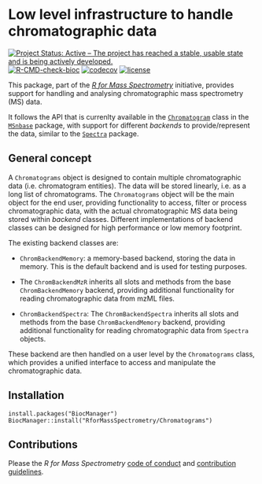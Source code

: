 # Low level infrastructure to handle chromatographic data

[![Project Status: Active – The project has reached a stable, usable state and is being actively developed.](https://www.repostatus.org/badges/latest/active.svg)](https://www.repostatus.org/#active)
[![R-CMD-check-bioc](https://github.com/RforMassSpectrometry/Chromatograms/workflows/R-CMD-check-bioc/badge.svg)](https://github.com/RforMassSpectrometry/Chromatograms/actions?query=workflow%3AR-CMD-check-bioc)
[![codecov](https://codecov.io/gh/rformassspectrometry/Chromatograms/branch/main/graph/badge.svg?token=jy0Mid9gKn)](https://codecov.io/gh/rformassspectrometry/Chromatograms)
[![license](https://img.shields.io/badge/license-Artistic--2.0-brightgreen.svg)](https://opensource.org/licenses/Artistic-2.0)


This package, part of the [*R for Mass
Spectrometry*](https://www.rformassspectrometry.org/) initiative,
provides support for handling and analysing chromatographic mass spectrometry
(MS) data.

It follows the API that is currenlty available in the
[`Chromatogram`](http://lgatto.github.io/MSnbase/reference/Chromatogram-class.html)
class in the [`MSnbase`](http://lgatto.github.io/MSnbase/index.html) package,
with support for different *backends* to provide/represent the data, similar to
the [`Spectra`](https://rformassspectrometry.github.io/Spectra/) package.


## General concept

A `Chromatograms` object is designed to contain multiple chromatographic data
(i.e. chromatogram entities). The data will be stored linearly, i.e. as a long
list of chromatograms. The `Chromatograms` object will be the main object for
the end user, providing functionality to access, filter or process
chromatographic data, with the actual chromatographic MS data being stored
within *backend* classes. Different implementations of backend classes can be
designed for high performance or low memory footprint.

The existing backend classes are: 

- `ChromBackendMemory`: a memory-based backend, storing the data in
  memory. This is the default backend and is used for testing purposes.
- The `ChromBackendMzR` inherits all slots and methods from the base
  `ChromBackendMemory` backend, providing additional functionality for reading 
  chromatographic data from mzML files.

- `ChromBackendSpectra`: The `ChromBackendSpectra` inherits all slots and
   methods from the base `ChromBackendMemory` backend, providing additional
   functionality for reading chromatographic data from `Spectra` objects.
   
These backend are then handled on a user level by the `Chromatograms` class,
which provides a unified interface to access and manipulate the chromatographic
data. 

## Installation

```
install.packages("BiocManager")
BiocManager::install("RforMassSpectrometry/Chromatograms")
```

## Contributions

Please the *R for Mass Spectrometry* [code of conduct](https://rformassspectrometry.github.io/RforMassSpectrometry/articles/RforMassSpectrometry.html#code-of-conduct) and [contribution guidelines](https://rformassspectrometry.github.io/RforMassSpectrometry/articles/RforMassSpectrometry.html#contributions).
